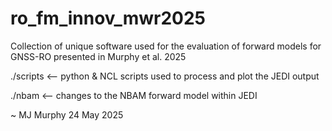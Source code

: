 # ro_fm_innov_mwr2025

Collection of unique software used for the evaluation of
 forward models for GNSS-RO presented in Murphy et al. 2025

   ./scripts <-- python & NCL scripts used to process and plot the JEDI output
   
   ./nbam    <-- changes to the NBAM forward model within JEDI

~ MJ Murphy
  24 May 2025
